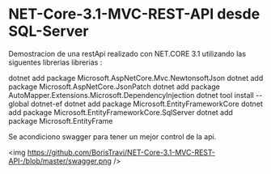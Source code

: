 # NET-Core-3.1-MVC-REST-API desde SQL-Server

Demostracion de una restApi realizado con NET.CORE 3.1 utilizando las siguentes librerias librerias :

dotnet add package Microsoft.AspNetCore.Mvc.NewtonsoftJson
dotnet add package Microsoft.AspNetCore.JsonPatch
dotnet add package AutoMapper.Extensions.Microsoft.DependencyInjection
dotnet tool install --global dotnet-ef
dotnet add package Microsoft.EntityFrameworkCore
dotnet add package Microsoft.EntityFrameworkCore.SqlServer
dotnet add package Microsoft.EntityFrame

Se acondiciono swagger para tener un mejor control de la api.

<img  https://github.com/BorisTravi/NET-Core-3.1-MVC-REST-API-/blob/master/swagger.png />

